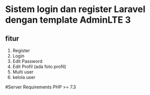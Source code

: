 # Sistem login dan register Laravel dengan template AdminLTE 3

## fitur
1. Register
2. Login
3. Edit Password
4. Edit Profil (ada foto profil)
5. Multi user
6. kelola user

#Server Requirements
PHP >= 7.3
